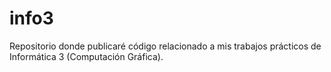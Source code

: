 # info3

Repositorio donde publicaré código relacionado a mis trabajos prácticos de Informática 3 (Computación Gráfica).
